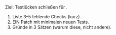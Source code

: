 Ziel: Testlücken schließen für <BEREICH>.
1) Liste 3–5 fehlende Checks (kurz).
2) EIN Patch mit minimalen neuen Tests.
3) Gründe in 3 Sätzen (warum diese, nicht andere).

